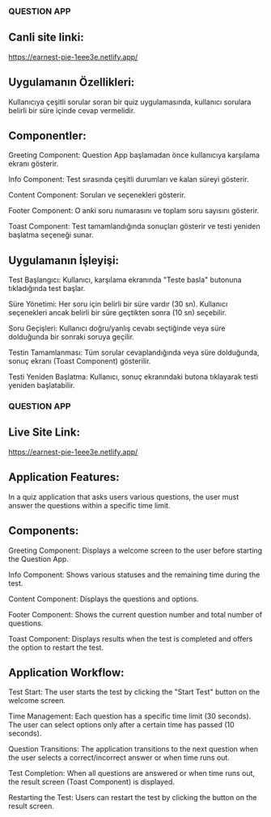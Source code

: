 ### QUESTION APP
## Canli site linki:
https://earnest-pie-1eee3e.netlify.app/

## Uygulamanın Özellikleri:

Kullanıcıya çeşitli sorular soran bir quiz uygulamasında, kullanıcı sorulara belirli bir süre içinde cevap vermelidir.

## Componentler:

Greeting Component: Question App başlamadan önce kullanıcıya karşılama ekranı gösterir.

Info Component: Test sırasında çeşitli durumları ve kalan süreyi gösterir.

Content Component: Soruları ve seçenekleri gösterir.

Footer Component: O anki soru numarasını ve toplam soru sayısını gösterir.

Toast Component: Test tamamlandığında sonuçları gösterir ve testi yeniden başlatma seçeneği sunar.

## Uygulamanın İşleyişi:
Test Başlangıcı: Kullanıcı, karşılama ekranında "Teste basla" butonuna tıkladığında test başlar.

Süre Yönetimi: Her soru için belirli bir süre vardır (30 sn). Kullanıcı seçenekleri ancak belirli bir süre geçtikten sonra (10 sn) seçebilir.

Soru Geçişleri: Kullanıcı doğru/yanlış cevabı seçtiğinde veya süre dolduğunda bir sonraki soruya geçilir.

Testin Tamamlanması: Tüm sorular cevaplandığında veya süre dolduğunda, sonuç ekranı (Toast Component) gösterilir.

Testi Yeniden Başlatma: Kullanıcı, sonuç ekranındaki butona tıklayarak testi yeniden başlatabilir.




### QUESTION APP
## Live Site Link:
https://earnest-pie-1eee3e.netlify.app/

## Application Features:
In a quiz application that asks users various questions, the user must answer the questions within a specific time limit.

## Components:
Greeting Component: Displays a welcome screen to the user before starting the Question App.

Info Component: Shows various statuses and the remaining time during the test.

Content Component: Displays the questions and options.

Footer Component: Shows the current question number and total number of questions.

Toast Component: Displays results when the test is completed and offers the option to restart the test.

## Application Workflow:
Test Start: The user starts the test by clicking the "Start Test" button on the welcome screen.

Time Management: Each question has a specific time limit (30 seconds). The user can select options only after a certain time has passed (10 seconds).

Question Transitions: The application transitions to the next question when the user selects a correct/incorrect answer or when time runs out.

Test Completion: When all questions are answered or when time runs out, the result screen (Toast Component) is displayed.

Restarting the Test: Users can restart the test by clicking the button on the result screen.
